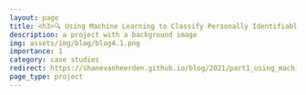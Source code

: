 ```yaml
---
layout: page
title: <h3>🔍 Using Machine Learning to Classify Personally Identifiable Data Fields</h3>
description: a project with a background image
img: assets/img/blog/blog4.1.png
importance: 1
category: case studies
redirect: https://shanevanheerden.github.io/blog/2021/part1_using_machine_learning_to_classify_personally_identifiable_data_fields_description/
page_type: project
---
```


